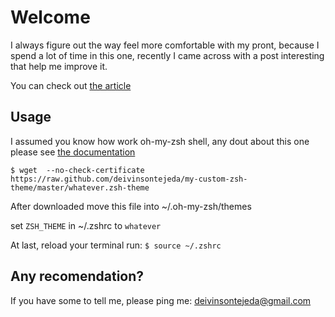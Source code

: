 Welcome
=============

I always figure out the way feel more comfortable with my pront, because I spend a lot of time in this one, recently I came across with a post interesting that help me improve it.

You can check out [the article](http://stevelosh.com/blog/2010/02/my-extravagant-zsh-prompt/)

Usage
--------------

I assumed you know how work oh-my-zsh shell, any dout about this one please see [the documentation](https://github.com/robbyrussell/oh-my-zsh)

`$ wget  --no-check-certificate https://raw.github.com/deivinsontejeda/my-custom-zsh-theme/master/whatever.zsh-theme` 

After downloaded move this file into ~/.oh-my-zsh/themes 

set `ZSH_THEME` in ~/.zshrc to `whatever`

At last, reload your terminal run: `$ source ~/.zshrc`

Any recomendation?
-----------------

If you have some to tell me, please ping me: deivinsontejeda@gmail.com

